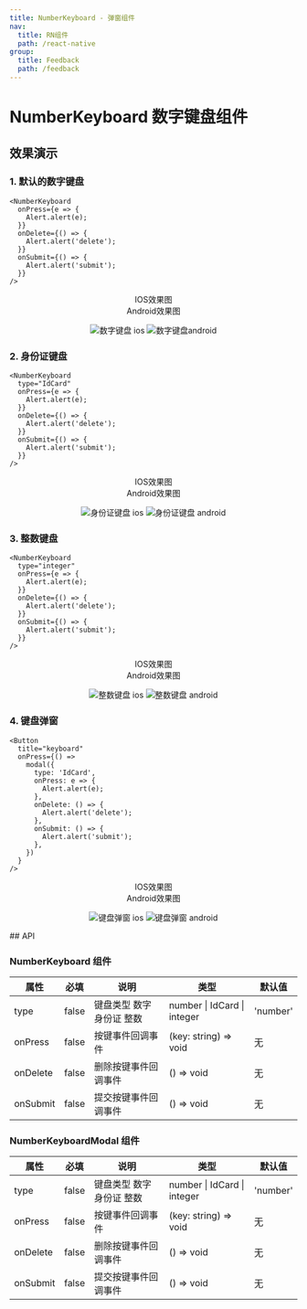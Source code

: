 ```yaml
---
title: NumberKeyboard - 弹窗组件
nav:
  title: RN组件
  path: /react-native
group:
  title: Feedback
  path: /feedback
---
```


# NumberKeyboard 数字键盘组件

## 效果演示

### 1. 默认的数字键盘

```tsx | pure
<NumberKeyboard
  onPress={e => {
    Alert.alert(e);
  }}
  onDelete={() => {
    Alert.alert('delete');
  }}
  onSubmit={() => {
    Alert.alert('submit');
  }}
/>
```

<center>
  <div style={{ display: 'flex', width: 750 }}>
    <div style={{ width: 375 }}>IOS效果图</div>
    <div style={{ width: 375 }}>Android效果图</div>
  </div>
</center>
<center>
  <figure>
    <img
      alt="数字键盘 ios"
      src="https://td-dev-public.oss-cn-hangzhou.aliyuncs.com/maoyes-app/1608881145787018746.gif"
      style={{ width: 375, marginRight: 10, border: "1px solid #ddd" }}
    />
    <img
      alt="数字键盘android"
      src="https://td-dev-public.oss-cn-hangzhou.aliyuncs.com/maoyes-app/1608881145945220813.gif"
      style={{ width: 375, border: "1px solid #ddd" }}
    />
  </figure>
</center>

### 2. 身份证键盘

```tsx | pure
<NumberKeyboard
  type="IdCard"
  onPress={e => {
    Alert.alert(e);
  }}
  onDelete={() => {
    Alert.alert('delete');
  }}
  onSubmit={() => {
    Alert.alert('submit');
  }}
/>
```

<center>
  <div style={{ display: 'flex', width: 750 }}>
    <div style={{ width: 375 }}>IOS效果图</div>
    <div style={{ width: 375 }}>Android效果图</div>
  </div>
</center>
<center>
  <figure>
    <img
      alt="身份证键盘 ios"
      src="https://td-dev-public.oss-cn-hangzhou.aliyuncs.com/maoyes-app/1608881144217285453.gif"
      style={{ width: 375, marginRight: 10, border: "1px solid #ddd" }}
    />
    <img
      alt="身份证键盘 android"
      src="https://td-dev-public.oss-cn-hangzhou.aliyuncs.com/maoyes-app/1608881146104486747.gif"
      style={{ width: 375, border: "1px solid #ddd" }}
    />
  </figure>
</center>

### 3. 整数键盘

```tsx | pure
<NumberKeyboard
  type="integer"
  onPress={e => {
    Alert.alert(e);
  }}
  onDelete={() => {
    Alert.alert('delete');
  }}
  onSubmit={() => {
    Alert.alert('submit');
  }}
/>
```

<center>
  <div style={{ display: 'flex', width: 750 }}>
    <div style={{ width: 375 }}>IOS效果图</div>
    <div style={{ width: 375 }}>Android效果图</div>
  </div>
</center>
<center>
  <figure>
    <img
      alt="整数键盘 ios"
      src="https://td-dev-public.oss-cn-hangzhou.aliyuncs.com/maoyes-app/1608881144610084694.gif"
      style={{ width: 375, marginRight: 10, border: "1px solid #ddd" }}
    />
    <img
      alt="整数键盘 android"
      src="https://td-dev-public.oss-cn-hangzhou.aliyuncs.com/maoyes-app/1608881143490271959.gif"
      style={{ width: 375, border: "1px solid #ddd" }}
    />
  </figure>
</center>

### 4. 键盘弹窗

```tsx | pure
<Button
  title="keyboard"
  onPress={() =>
    modal({
      type: 'IdCard',
      onPress: e => {
        Alert.alert(e);
      },
      onDelete: () => {
        Alert.alert('delete');
      },
      onSubmit: () => {
        Alert.alert('submit');
      },
    })
  }
/>
```

<center>
  <div style={{ display: 'flex', width: 750 }}>
    <div style={{ width: 375 }}>IOS效果图</div>
    <div style={{ width: 375 }}>Android效果图</div>
  </div>
</center>
<center>
  <figure>
    <img
      alt="键盘弹窗 ios"
      src="https://td-dev-public.oss-cn-hangzhou.aliyuncs.com/maoyes-app/1608881143844547389.gif"
      style={{ width: 375, marginRight: 10, border: "1px solid #ddd" }}
    />
    <img
      alt="键盘弹窗 android"
      src="https://td-dev-public.oss-cn-hangzhou.aliyuncs.com/maoyes-app/1608881143401587679.gif"
      style={{ width: 375, border: "1px solid #ddd" }}
    />
  </figure>
</center>
## API

### NumberKeyboard 组件

| 属性     | 必填  | 说明                      | 类型                        | 默认值   |
| -------- | ----- | ------------------------- | --------------------------- | -------- |
| type     | false | 键盘类型 数字 身份证 整数 | number \| IdCard \| integer | 'number' |
| onPress  | false | 按键事件回调事件          | (key: string) => void       | 无       |
| onDelete | false | 删除按键事件回调事件      | () => void                  | 无       |
| onSubmit | false | 提交按键事件回调事件      | () => void                  | 无       |

### NumberKeyboardModal 组件

| 属性     | 必填  | 说明                      | 类型                        | 默认值   |
| -------- | ----- | ------------------------- | --------------------------- | -------- |
| type     | false | 键盘类型 数字 身份证 整数 | number \| IdCard \| integer | 'number' |
| onPress  | false | 按键事件回调事件          | (key: string) => void       | 无       |
| onDelete | false | 删除按键事件回调事件      | () => void                  | 无       |
| onSubmit | false | 提交按键事件回调事件      | () => void                  | 无       |
